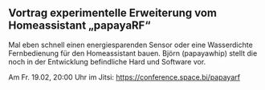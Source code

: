 ## Vortrag experimentelle Erweiterung vom Homeassistant „papayaRF“

Mal eben schnell einen energiesparenden Sensor oder eine Wasserdichte Fernbedienung für den Homeassistant bauen. Björn (papayawhip) stellt die noch in der Entwicklung befindliche Hard und Software vor.

Am Fr. 19.02, 20:00 Uhr im Jitsi: https://conference.space.bi/papayarf
